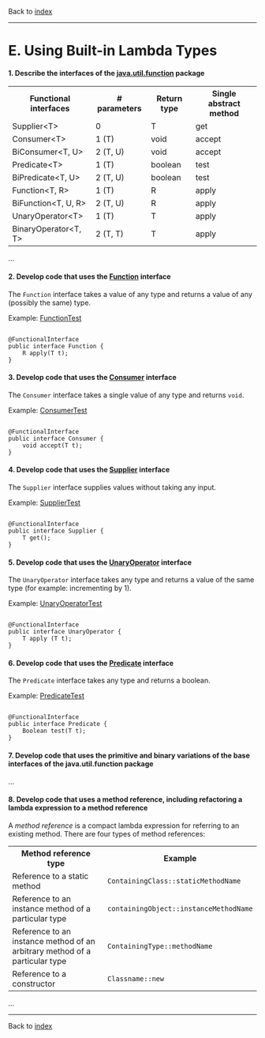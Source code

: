 Back to [index](README.md)

---
# E. Using Built-in Lambda Types

#### 1. Describe the interfaces of the [java.util.function](https://docs.oracle.com/javase/8/docs/api/java/util/function/package-summary.html) package
<table>
    <tr>
        <th>Functional interfaces</th>
        <th># parameters</th>
        <th>Return type</th>
        <th>Single abstract method</th>
    </tr>
    <tr>
        <td>Supplier&lt;T&gt;</td>
        <td>0</td>
        <td>T</td>
        <td>get</td>
    </tr>
    <tr>
        <td>Consumer&lt;T&gt;</td>
        <td>1 (T)</td>
        <td>void</td>
        <td>accept</td>
    </tr>
    <tr>
        <td>BiConsumer&lt;T, U&gt;</td>
        <td>2 (T, U)</td>
        <td>void</td>
        <td>accept</td>
    </tr>
    <tr>
        <td>Predicate&lt;T&gt;</td>
        <td>1 (T)</td>
        <td>boolean</td>
        <td>test</td>
    </tr>
    <tr>
        <td>BiPredicate&lt;T, U&gt;</td>
        <td>2 (T, U)</td>
        <td>boolean</td>
        <td>test</td>
    </tr>
    <tr>
        <td>Function&lt;T, R&gt;</td>
        <td>1 (T)</td>
        <td>R</td>
        <td>apply</td>
    </tr>
    <tr>
        <td>BiFunction&lt;T, U, R&gt;</td>
        <td>2 (T, U)</td>
        <td>R</td>
        <td>apply</td>
    </tr>
    <tr>
        <td>UnaryOperator&lt;T&gt;</td>
        <td>1 (T)</td>
        <td>T</td>
        <td>apply</td>
    </tr>
    <tr>
        <td>BinaryOperator&lt;T, T&gt;</td>
        <td>2 (T, T)</td>
        <td>T</td>
        <td>apply</td>
    </tr>
</table>

...
#### 2. Develop code that uses the [Function](https://docs.oracle.com/javase/8/docs/api/java/util/function/Function.html) interface
The `Function` interface takes a value of any type and returns a value of any (possibly the same) type.

Example: [FunctionTest](src/main/java/E/FunctionTest.java)

<code>
@FunctionalInterface
public interface Function<T, R> {
    R apply(T t);
}
</code>

#### 3. Develop code that uses the [Consumer](https://docs.oracle.com/javase/8/docs/api/java/util/function/Consumer.html) interface
The `Consumer` interface takes a single value of any type and returns `void`.

Example: [ConsumerTest](src/main/java/E/ConsumerTest.java)

<code>
@FunctionalInterface
public interface Consumer<T> {
    void accept(T t);
}
</code>

#### 4. Develop code that uses the [Supplier](https://docs.oracle.com/javase/8/docs/api/java/util/function/Supplier.html) interface
The `Supplier` interface supplies values without taking any input.

Example: [SupplierTest](src/main/java/E/SupplierTest.java)

<code>
@FunctionalInterface
public interface Supplier<T> {
    T get();
}
</code>

#### 5. Develop code that uses the [UnaryOperator](https://docs.oracle.com/javase/8/docs/api/java/util/function/UnaryOperator.html) interface
The `UnaryOperator` interface takes any type and returns a value of the same type (for example: incrementing by 1).

Example: [UnaryOperatorTest](src/main/java/E/UnaryOperatorTest.java)

<code>
@FunctionalInterface
public interface UnaryOperator<T> {
    T apply (T t);
}
</code>

#### 6. Develop code that uses the [Predicate](https://docs.oracle.com/javase/8/docs/api/java/util/function/Predicate.html) interface
The `Predicate` interface takes any type and returns a boolean.

Example: [PredicateTest](src/main/java/E/PredicateTest.java)

<code>
@FunctionalInterface
public interface Predicate<T> {
    Boolean test(T t);
}
</code>

#### 7. Develop code that uses the primitive and binary variations of the base interfaces of the java.util.function package
...
#### 8. Develop code that uses a method reference, including refactoring a lambda expression to a method reference
A _method reference_ is a compact lambda expression for referring to an existing method.
There are four types of method references:
<table>
    <tr>
        <th>Method reference type</th>
        <th>Example</th>
    </tr>
    <tr>
        <td>Reference to a static method</td>
        <td><code>ContainingClass::staticMethodName</code></td>
    </tr>
    <tr>
        <td>Reference to an instance method of a particular type</td>
        <td><code>containingObject::instanceMethodName</code></td>
    </tr>
    <tr>
        <td>Reference to an instance method of an arbitrary method of a particular type</td>
        <td><code>ContainingType::methodName</code></td>
    </tr>
    <tr>
        <td>Reference to a constructor</td>
        <td><code>Classname::new</code></td>
    </tr>
</table>
...

---
Back to [index](README.md)
